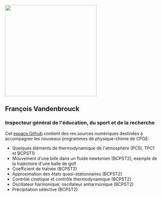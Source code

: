 <img src="https://user-images.githubusercontent.com/109895707/180656875-56e0673c-6106-4743-baaf-152b13083c69.jpg" width="300"/>

## François Vandenbrouck
### Inspecteur général de l'éducation, du sport et de la recherche

Cet [espace Github](https://github.com/fvandenbrouck/fvandenbrouck.github.io) contient des res.sources numériques destinées à accompagner les nouveaux programmes de physique-chimie de CPGE:

- Quelques éléments de thermodynamique de l'atmosphère (PCSI, TPC1 et BCPST1)
- Mouvement d'une bille dans un fluide newtonien (BCPST2); exemple de la trajectoire d'une balle de golf
- Coefficient de traînée (BCPST2)
- Approximation des états quasi-stationnaires (BCPST2)
- Contrôle cinétique et contrôle thermodynamique (BCPST2)
- Oscillateur harmonique; oscillateur anharmonique (BCPST2)
- Précipitation sélective (BCPST2)
